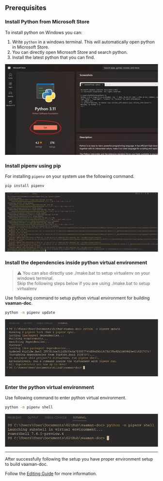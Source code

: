 ## Prerequisites

### Install Python from Microsoft Store

To install python on Windows you can:

1. Write `python` in a windows terminal. This will automatically open python in Microsoft Store.
2. You can directly open Microsoft Store and search python.
3. Install the latest python that you can find.

![install-python-from-store](./images/install-python-microsoft-store.webp)

### Install pipenv using pip

For installing `pipenv` on your system use the following command.
```bash
pip install pipenv
```

![install-pipenv](./images/pip-install-pipenv.webp)

### Install the dependencies inside python virtual environment

> :warning: You can also directly use ./make.bat to setup virtualenv on your windows terminal. \
> Skip the following steps below if you are using ./make.bat to setup virtualenv

Use following command to setup python virtual environment for building **vaaman-doc**.
```bash
python -m pipenv update
```

![install-pipenv-dependencies](./images/python-pipenv-update.webp)

### Enter the python virtual environment

Use following command to enter python virtual environment.
```bash
python -m pipenv shell
```

![python-virtual-env](./images/python-pipenv-shell.webp)

---

After successfully following the setup you have proper environment setup to build vaaman-doc.

Follow the [Editing Guide](./EDITING.md) for more information.